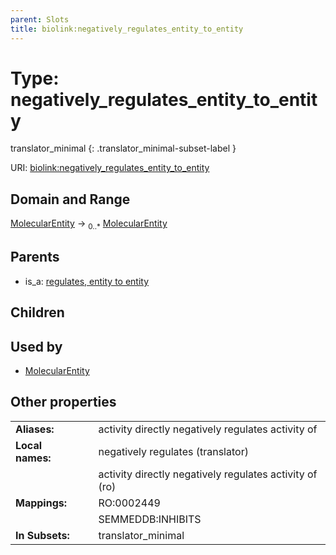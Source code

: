 ```yaml
---
parent: Slots
title: biolink:negatively_regulates_entity_to_entity
---
```


# Type: negatively_regulates_entity_to_entity

translator_minimal
{: .translator_minimal-subset-label }




URI: [biolink:negatively_regulates_entity_to_entity](https://w3id.org/biolink/vocab/negatively_regulates_entity_to_entity)

## Domain and Range

[MolecularEntity](MolecularEntity.md) ->  <sub>0..*</sub> [MolecularEntity](MolecularEntity.md)

## Parents

 *  is_a: [regulates, entity to entity](regulates_entity_to_entity.md)

## Children


## Used by

 * [MolecularEntity](MolecularEntity.md)

## Other properties

|  |  |  |
| --- | --- | --- |
| **Aliases:** | | activity directly negatively regulates activity of |
| **Local names:** | | negatively regulates (translator) |
|  | | activity directly negatively regulates activity of (ro) |
| **Mappings:** | | RO:0002449 |
|  | | SEMMEDDB:INHIBITS |
| **In Subsets:** | | translator_minimal |

